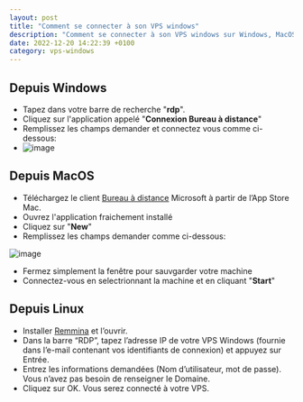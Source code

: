 ```yaml
---
layout: post
title: "Comment se connecter à son VPS windows"
description: "Comment se connecter à son VPS windows sur Windows, MacOS et LInux"
date: 2022-12-20 14:22:39 +0100
category: vps-windows
---
```



## Depuis Windows
- Tapez dans votre barre de recherche "**rdp**".
- Cliquez sur l'application appelé "**Connexion Bureau à distance**"
- Remplissez les champs demander et connectez vous comme ci-dessous:
-  
  ![image](https://user-images.githubusercontent.com/76696559/208732587-74552d78-5d14-44e5-a7dc-9dc25327caed.png)


## Depuis MacOS
- Téléchargez le client [Bureau à distance](https://itunes.apple.com/app/microsoft-remote-desktop/id1295203466?mt=12) Microsoft à partir de l’App Store Mac.
- Ouvrez l'application fraichement installé
- Cliquez sur "**New**"
- Remplissez les champs demander comme ci-dessous:

![image](https://user-images.githubusercontent.com/76696559/208735188-96941484-5e9e-4554-bee7-4b822a0ade8b.png)
- Fermez simplement la fenêtre pour sauvgarder votre machine
- Connectez-vous en selectrionnant la machine et en cliquant "**Start**"

## Depuis Linux
- Installer [Remmina](https://remmina.org/) et l’ouvrir.
- Dans la barre “RDP”, tapez l’adresse IP de votre VPS Windows (fournie dans l’e-mail contenant vos identifiants de connexion) et appuyez sur Entrée.
- Entrez les informations demandées (Nom d’utilisateur, mot de passe). Vous n’avez pas besoin de renseigner le Domaine.
- Cliquez sur OK. Vous serez connecté à votre VPS.
